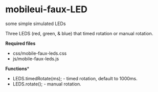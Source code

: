# mobileui-faux-LED
some simple simulated LEDs

Three LEDS (red, green, &amp; blue) that timed rotation or manual rotation.

**Required files**
* css/mobile-faux-leds.css
* js/mobile-faux-leds.js

**Functions***

* LEDS.timedRotate(ms); - timed rotation, default to 1000ms.
* LEDS.rotate(); - manual rotation.